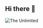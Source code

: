 ## Hi there 👋







<img src="https://i.pinimg.com/originals/1f/08/8a/1f088a39040eb038870a5e89e9187bef.gif" alt="The Unlimited" higth="600">



